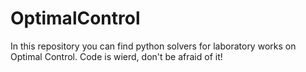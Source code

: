 # OptimalControl

In this repository you can find python solvers for laboratory works on Optimal Control. 
Code is wierd, don't be afraid of it!
